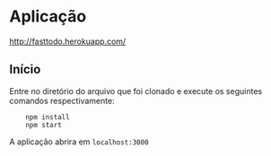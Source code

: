 # Aplicação

http://fasttodo.herokuapp.com/

## Início

Entre no diretório do arquivo que foi clonado e execute os seguintes comandos respectivamente:

```shell
    npm install
    npm start
```

A aplicação abrira em `localhost:3000`
